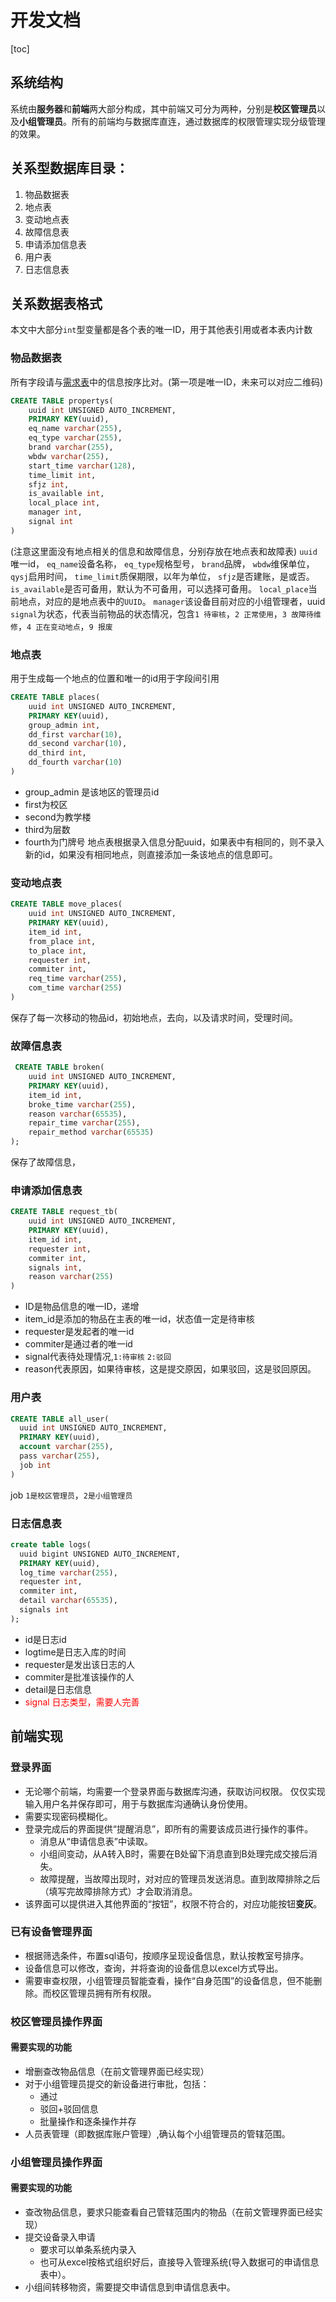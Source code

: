 # 开发文档
[toc]
## 系统结构
系统由**服务器**和**前端**两大部分构成，其中前端又可分为两种，分别是**校区管理员**以及**小组管理员**。所有的前端均与数据库直连，通过数据库的权限管理实现分级管理的效果。
## 关系型数据库目录：
1. 物品数据表
2. 地点表
3. 变动地点表
4. 故障信息表
5. 申请添加信息表
6. 用户表
7. 日志信息表
## 关系数据表格式
本文中大部分`int`型变量都是各个表的唯一ID，用于其他表引用或者本表内计数
### 物品数据表
所有字段请与[需求表](Requirement.md)中的信息按序比对。(第一项是唯一ID，未来可以对应二维码)
```sql
CREATE TABLE propertys(
    uuid int UNSIGNED AUTO_INCREMENT,
    PRIMARY KEY(uuid),
    eq_name varchar(255),
    eq_type varchar(255),
    brand varchar(255),
    wbdw varchar(255),
    start_time varchar(128),
    time_limit int,
    sfjz int,
    is_available int,
    local_place int,
    manager int,
    signal int
)
```
(注意这里面没有地点相关的信息和故障信息，分别存放在地点表和故障表)
`uuid`唯一id，
`eq_name`设备名称，
`eq_type`规格型号，
`brand`品牌，
`wbdw`维保单位，
`qysj`启用时间，
`time_limit`质保期限，以年为单位，
`sfjz`是否建账，是或否。
`is_available`是否可备用，默认为不可备用，可以选择可备用。
`local_place`当前地点，对应的是地点表中的`UUID`。
`manager`该设备目前对应的小组管理者，uuid
`signal`为状态，代表当前物品的状态情况，包含`1 待审核`，`2 正常使用`，`3 故障待维修`，`4 正在变动地点`，`9 报废`
### 地点表
用于生成每一个地点的位置和唯一的id用于字段间引用
```sql
CREATE TABLE places(
    uuid int UNSIGNED AUTO_INCREMENT,
    PRIMARY KEY(uuid),
    group_admin int,
    dd_first varchar(10),
    dd_second varchar(10),
    dd_third int,
    dd_fourth varchar(10)
)
```
+ group_admin 是该地区的管理员id
+ first为校区
+ second为教学楼
+ third为层数
+ fourth为门牌号
地点表根据录入信息分配uuid，如果表中有相同的，则不录入新的id，如果没有相同地点，则直接添加一条该地点的信息即可。
### 变动地点表
```sql
CREATE TABLE move_places(
    uuid int UNSIGNED AUTO_INCREMENT,
    PRIMARY KEY(uuid),
    item_id int,
    from_place int,
    to_place int,
    requester int,
    commiter int,
    req_time varchar(255),
    com_time varchar(255)
)
```
保存了每一次移动的物品id，初始地点，去向，以及请求时间，受理时间。
### 故障信息表
```sql
 CREATE TABLE broken(
    uuid int UNSIGNED AUTO_INCREMENT,
    PRIMARY KEY(uuid),
    item_id int,
    broke_time varchar(255),
    reason varchar(65535),
    repair_time varchar(255),
    repair_method varchar(65535)
); 
```
保存了故障信息，
### 申请添加信息表
```sql
CREATE TABLE request_tb(
    uuid int UNSIGNED AUTO_INCREMENT,
    PRIMARY KEY(uuid),
    item_id int,
    requester int,
    commiter int,
    signals int,
    reason varchar(255)
)
```
+ ID是物品信息的唯一ID，递增
+ item_id是添加的物品在主表的唯一id，状态值一定是待审核
+ requester是发起者的唯一id
+ commiter是通过者的唯一id
+ signal代表待处理情况,`1:待审核` `2:驳回`
+ reason代表原因，如果待审核，这是提交原因，如果驳回，这是驳回原因。
### 用户表
```sql
CREATE TABLE all_user(
  uuid int UNSIGNED AUTO_INCREMENT,
  PRIMARY KEY(uuid),
  account varchar(255),
  pass varchar(255),
  job int
)
```
job `1是校区管理员`，`2是小组管理员`
### 日志信息表
```sql
create table logs(
  uuid bigint UNSIGNED AUTO_INCREMENT,
  PRIMARY KEY(uuid),
  log_time varchar(255),
  requester int,
  commiter int,
  detail varchar(65535),
  signals int
);
```
+ id是日志id
+ logtime是日志入库的时间
+ requester是发出该日志的人
+ commiter是批准该操作的人
+ detail是日志信息
+ <font color =red >signal 日志类型，需要人完善</font>
## 前端实现
### 登录界面
+ 无论哪个前端，均需要一个登录界面与数据库沟通，获取访问权限。
仅仅实现输入用户名并保存即可，用于与数据库沟通确认身份使用。
+ 需要实现密码模糊化。
+ 登录完成后的界面提供“提醒消息”，即所有的需要该成员进行操作的事件。
  + 消息从“申请信息表”中读取。
  + 小组间变动，从A转入B时，需要在B处留下消息直到B处理完成交接后消失。
  + 故障提醒，当故障出现时，对对应的管理员发送消息。直到故障排除之后（填写完故障排除方式）才会取消消息。
+ 该界面可以提供进入其他界面的“按钮”，权限不符合的，对应功能按钮**变灰**。
### 已有设备管理界面
+ 根据筛选条件，布置sql语句，按顺序呈现设备信息，默认按教室号排序。
+ 设备信息可以修改，查询，并将查询的设备信息以excel方式导出。
+ 需要审查权限，小组管理员智能查看，操作“自身范围”的设备信息，但不能删除。而校区管理员拥有所有权限。
### 校区管理员操作界面
#### 需要实现的功能
+ 增删查改物品信息（在前文管理界面已经实现）
+ 对于小组管理员提交的新设备进行审批，包括：
  + 通过
  + 驳回+驳回信息
  + 批量操作和逐条操作并存
+ 人员表管理（即数据库账户管理）,确认每个小组管理员的管辖范围。

### 小组管理员操作界面
#### 需要实现的功能
+ 查改物品信息，要求只能查看自己管辖范围内的物品（在前文管理界面已经实现）
+ 提交设备录入申请
  + 要求可以单条系统内录入
  + 也可从excel按格式组织好后，直接导入管理系统(导入数据可的申请信息表中）。
+ 小组间转移物资，需要提交申请信息到申请信息表中。
